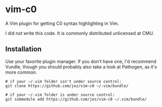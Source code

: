 # vim-c0

A Vim plugin for getting C0 syntax highlighting in Vim.

I did not write this code. It is commonly distributed unlicensed at CMU.

## Installation

Use your favorite plugin manager. If you don't have one, I'd recommend Vundle,
though you should probably also take a look at Pathogen, as it's more common.

```
# if your ~/.vim folder isn't under source control:
git clone https://github.com/jez/vim-c0 ~/.vim/bundle/

# if your ~/.vim folder is under source control:
git submodule add https://github.com/jez/vim-c0 ~/.vim/bundle/
```
